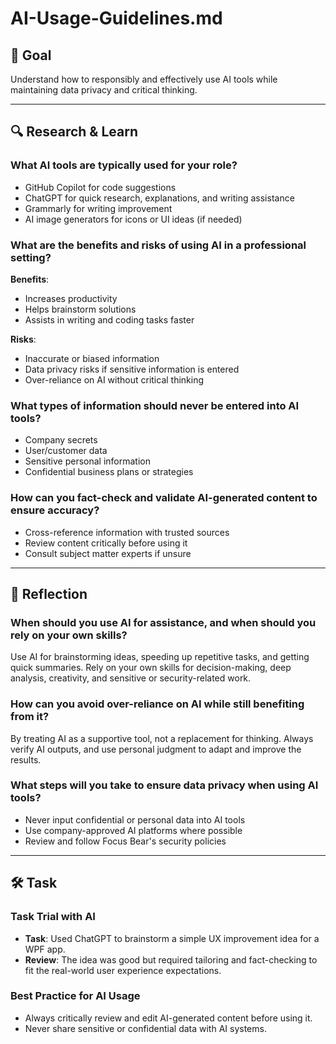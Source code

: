 # AI-Usage-Guidelines.md

## 🎯 Goal
Understand how to responsibly and effectively use AI tools while maintaining data privacy and critical thinking.

---

## 🔍 Research & Learn

### What AI tools are typically used for your role?
- GitHub Copilot for code suggestions
- ChatGPT for quick research, explanations, and writing assistance
- Grammarly for writing improvement
- AI image generators for icons or UI ideas (if needed)

### What are the benefits and risks of using AI in a professional setting?
**Benefits**:
- Increases productivity
- Helps brainstorm solutions
- Assists in writing and coding tasks faster

**Risks**:
- Inaccurate or biased information
- Data privacy risks if sensitive information is entered
- Over-reliance on AI without critical thinking

### What types of information should never be entered into AI tools?
- Company secrets
- User/customer data
- Sensitive personal information
- Confidential business plans or strategies

### How can you fact-check and validate AI-generated content to ensure accuracy?
- Cross-reference information with trusted sources
- Review content critically before using it
- Consult subject matter experts if unsure

---

## 📝 Reflection

### When should you use AI for assistance, and when should you rely on your own skills?
Use AI for brainstorming ideas, speeding up repetitive tasks, and getting quick summaries. Rely on your own skills for decision-making, deep analysis, creativity, and sensitive or security-related work.

### How can you avoid over-reliance on AI while still benefiting from it?
By treating AI as a supportive tool, not a replacement for thinking. Always verify AI outputs, and use personal judgment to adapt and improve the results.

### What steps will you take to ensure data privacy when using AI tools?
- Never input confidential or personal data into AI tools
- Use company-approved AI platforms where possible
- Review and follow Focus Bear's security policies

---

## 🛠️ Task

### Task Trial with AI
- **Task**: Used ChatGPT to brainstorm a simple UX improvement idea for a WPF app.
- **Review**: The idea was good but required tailoring and fact-checking to fit the real-world user experience expectations.

### Best Practice for AI Usage
- Always critically review and edit AI-generated content before using it.
- Never share sensitive or confidential data with AI systems.

